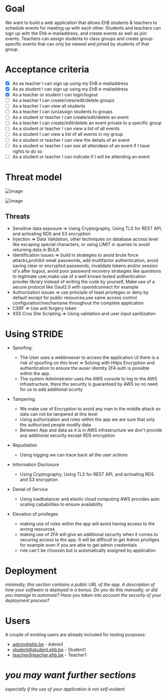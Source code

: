# Goal

We want to build a web application that allows EhB students & teachers to schedule events for meeting up with each other. Students and teachers can sign up with the Ehb e-mailaddress, and create events as well as join events. Teachers can assign students to class groups and create group-specific events that can only be viewed and joined by students of that group.

# Acceptance criteria

- [x] As as teacher I can sign up using my EhB e-mailaddress
- [x] As as student I can sign up using my EhB e-mailaddress
- [x] As a teacher or student I can login/logout
- [ ] As a teacher I can create/view/edit/delete groups
- [ ] As a teacher I can view all students
- [ ] As a teacher I can (un)assign students to groups
- [ ] As a student or teacher I can create/edit/delete an event
- [ ] As a teacher I can create/edit/delete an event private to a specific group
- [ ] As a student or teacher I can view a list of all events
- [ ] As a student I can view a list of all events in my group
- [ ] As a student or teacher I can view the details of an event
- [ ] As a student or teacher I can see all attendees of an event if I have rights to do so
- [ ] As a student or teacher I can indicate if I will be attending an event

# Threat model
![image](https://user-images.githubusercontent.com/21662496/139757528-ff6aef38-4c15-4249-8011-092809ffd583.png)

![image](https://user-images.githubusercontent.com/21662496/139757560-0920c60b-49fd-4fd6-b427-80772bc409ae.png)

## Threats
- Sensitive data exposure   => Using Cryptography, Using TLS for REST API, and activating RDS and S3 encryption
- Injection => Data Validation, other techniques on database access level like escaping special characters, or using LIMIT in queries to avoid returning data in BULK
- Identification issues => build in strategies to avoid brute force attacks,prohibit weak passwords, add multifactor authentication, avoid saving clear or encrypted passwords, invalidate tokens and/or session id's after logout, avoid poor password recovery strategies like questions to legitmate user,make use of a well known tested authentication provder library instead of writing the code by yourself, Make use of a secure protocol like Oaut2.0 with openIdconnect for example
- Authorization issues => use principle of least privileges or deny by default except for public resources,use same access control configuration/mechanisme throughout the complete application
- CSRF => Use anti forgery token
- XSS Cros Site Scripting => Using validation and user input sanitization

# Using STRIDE 
 - Spoofing: 
     - The User uses a webbrowser to access the application UI there is a risk of spoofing on this level => Solving with Https Encryption and authentication to ensure the auser identity 2FA auth is possible within the app.
     - The system Administrator uses the AWS console to log to the AWS infrastructure, there the security is guaranteed by AWS so no need for us to add additional scurity

 - Tampering: 
     - We make use of Encryption to avoid any man in the middle attack so data can not be tampered at this level
     - Using authorization and roles within the app we are sure that only the authorized people modify data
     - Between App and data as it is in AWS infrastructure we don't provide any additional security except RDS encryption

 - Repudiation
    - Using logging we can trace back all the user actions

 - Information Disclosure
    - Using Cryptography, Using TLS for REST API, and activating RDS and S3 encryption

- Denial of Service
   - Using loadbalancer and elastic cloud computing AWS provides auto scaling cababilities to ensure availability

- Elevation of privileges
   - making use of roles within the app will avoid having access to the wrong resources
   - making use of 2FA will give an additional security when it comes to securing access to the app. It will be difficult to get Admin priviliges for example even if you are able to get admin credentials
   - role can't be choosen but is automatically assigned by application
   

# Deployment
*minimally, this section contains a public URL of the app. A description of how your software is deployed is a bonus. Do you do this manually, or did you manage to automate? Have you taken into account the security of your deployment process?*

# Users
A couple of existing users are already included for testing purposes: 

- admin@ehb.be - Admin1
- student@student.ehb.be - Student1
- teacher@teacher.ehb.be - Teacher1
# *you may want further sections*
*especially if the use of your application is not self-evident*
